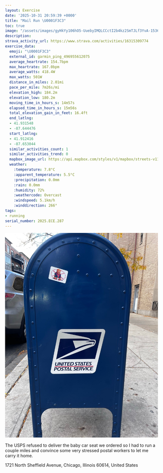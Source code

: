 ```yaml
---
layout: Exercise
date: '2025-10-31 20:59:39 +0000'
title: "Mail Run \U0001F3C3"
toc: true
image: "/assets/images/gyHkYy106hO5-UuebyIMQLCCctI2b4kz2SmTJLf3YvA-1536x2048.jpg.jpeg"
description:
strava_activity_url: https://www.strava.com/activities/16315309774
exercise_data:
  emoji: "\U0001F3C3"
  external_id: garmin_ping_496955612075
  average_heartrate: 154.7bpm
  max_heartrate: 167.0bpm
  average_watts: 418.4W
  max_watts: 501W
  distance_in_miles: 2.01mi
  pace_per_mile: 7m26s/mi
  elevation_high: 184.2m
  elevation_low: 180.2m
  moving_time_in_hours_s: 14m57s
  elapsed_time_in_hours_s: 15m56s
  total_elevation_gain_in_feet: 16.4ft
  end_latlng:
  - 41.931548
  - -87.644476
  start_latlng:
  - 41.912416
  - -87.653044
  similar_activities_count: 1
  similar_activities_trend: 0
  mapbox_image_url: https://api.mapbox.com/styles/v1/mapbox/streets-v11/static/path-5+787af2-1.0(kmy~Fjw~uOG%3FIBKAKFUDk%40HMHOAM%40GCW%40UEs%40Aa%40BQAc%40FUCw%40BIDQ%40OFc%40Ic%40Bm%40AKDUAWBa%40OqAL%7D%40Cq%40D%5D%40_%40Ca%40B%5BCWHKISG_A%40%5DD_%40%3Fc%40Bg%40Hk%40%3FUEKBYASBc%40EOFa%40A%7B%40JWCm%40PS%40e%40LsA%40GAOKWKQAy%40%3FIBE%3FO%40KDEDAHWNs%40HQIc%40Ia%40DUCUDKI%5DKEIBo%40Fe%40Bg%40Pg%40EEOc%40Ga%40Ey%40%3Fc%40Gu%40EoA%3FeAIwBDaAF_%40%40mCSYEMGHPYBIBgAFq%40%40%7D%40Eq%40B%7DAEiDI_A%40uECoA%40w%40AoC%40WGeA%3FkBEiABiACk%40%40%5BE%7DA%40e%40I_%40KKSRQLi%40Pa%40ZKBQPo%40RGJ_%40LQJG%3FE%40QNKRo%40f%40o%40Xg%40Pq%40JGDK%40QLELKHUN%5BHKHW%40QDYNu%40XQPUPI%3FURQZ%5Dz%40g%40n%40UH_%40TOD%5DPe%40N),pin-s-s+e5b22e(-87.65318,41.91462),pin-s-f+89ae00(-87.64397999999996,41.93086999999998)/auto/800x800?access_token=pk.eyJ1Ijoiam9zaGJlY2ttYW4iLCJhIjoiY205eWR2aDd1MWZ6djJrbXc4a3M0bWZleiJ9.XiG9OWkNcZk2QzjJbxLB4A
  weather:
    :temperature: 7.8°C
    :apparent_temperature: 5.5°C
    :precipitation: 0.0mm
    :rain: 0.0mm
    :humidity: 72%
    :weathercode: Overcast
    :windspeed: 5.1km/h
    :winddirection: 266°
tags:
- running
serial_number: 2025.ECE.287
---
```

![Mail Run](/assets/images/gyHkYy106hO5-UuebyIMQLCCctI2b4kz2SmTJLf3YvA-1536x2048.jpg.jpeg)

The USPS refused to deliver the baby car seat we ordered so I had to run a couple miles and convince some very stressed postal workers to let me carry it home.

1721 North Sheffield Avenue, Chicago, Illinois 60614, United States
